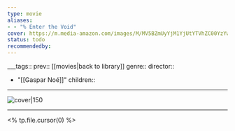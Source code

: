 ```yaml
---
type: movie
aliases:
- - "% Enter the Void"
cover: https://m.media-amazon.com/images/M/MV5BZmUyYjM1YjUtYTVhZC00YzYwLThiYTMtZjE3ZmZmNzA2NDA4XkEyXkFqcGc@._V1_SX300.jpg
status: todo
recommendedby:
---
```

___tags:: prev:: [[movies|back to library]]
genre::
director:: 
  - "[[Gaspar Noé]]"
children::
___
![cover|150](https://m.media-amazon.com/images/M/MV5BZmUyYjM1YjUtYTVhZC00YzYwLThiYTMtZjE3ZmZmNzA2NDA4XkEyXkFqcGc@._V1_SX300.jpg)
___
<% tp.file.cursor(0) %>
